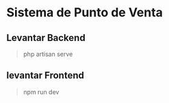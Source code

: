# Sistema de Punto de Venta

## Levantar Backend

> php artisan serve

## levantar Frontend

> npm run dev

